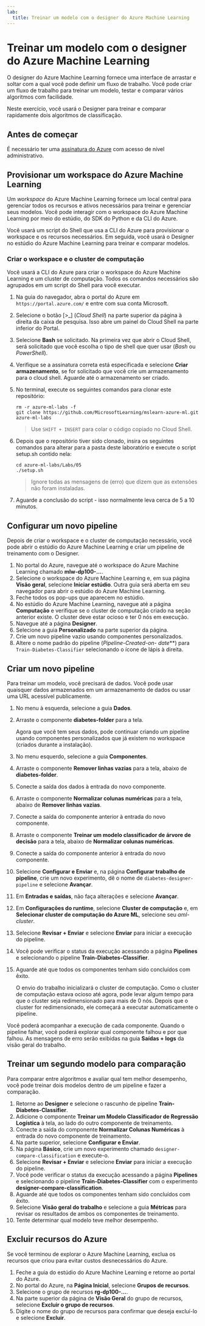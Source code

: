 ```yaml
---
lab:
  title: Treinar um modelo com o designer do Azure Machine Learning
---
```


# Treinar um modelo com o designer do Azure Machine Learning

O designer do Azure Machine Learning fornece uma interface de arrastar e soltar com a qual você pode definir um fluxo de trabalho. Você pode criar um fluxo de trabalho para treinar um modelo, testar e comparar vários algoritmos com facilidade.

Neste exercício, você usará o Designer para treinar e comparar rapidamente dois algoritmos de classificação.

## Antes de começar

É necessário ter uma [assinatura do Azure](https://azure.microsoft.com/free?azure-portal=true) com acesso de nível administrativo.

## Provisionar um workspace do Azure Machine Learning

Um *workspace* do Azure Machine Learning fornece um local central para gerenciar todos os recursos e ativos necessários para treinar e gerenciar seus modelos. Você pode interagir com o workspace do Azure Machine Learning por meio do estúdio, do SDK do Python e da CLI do Azure.

Você usará um script do Shell que usa a CLI do Azure para provisionar o workspace e os recursos necessários. Em seguida, você usará o Designer no estúdio do Azure Machine Learning para treinar e comparar modelos.

### Criar o workspace e o cluster de computação

Você usará a CLI do Azure para criar o workspace do Azure Machine Learning e um cluster de computação. Todos os comandos necessários são agrupados em um script do Shell para você executar.

1. Na guia do navegador, abra o portal do Azure em `https://portal.azure.com/` e entre com sua conta Microsoft.
1. Selecione o botão \[>_] (*Cloud Shell*) na parte superior da página à direita da caixa de pesquisa. Isso abre um painel do Cloud Shell na parte inferior do Portal.
1. Selecione **Bash** se solicitado. Na primeira vez que abrir o Cloud Shell, será solicitado que você escolha o tipo de shell que quer usar (*Bash* ou *PowerShell*).
1. Verifique se a assinatura correta está especificada e selecione **Criar armazenamento**, se for solicitado que você crie um armazenamento para o cloud shell. Aguarde até o armazenamento ser criado.
1. No terminal, execute os seguintes comandos para clonar este repositório:

    ```azurecli
    rm -r azure-ml-labs -f
    git clone https://github.com/MicrosoftLearning/mslearn-azure-ml.git azure-ml-labs
    ```

    > Use `SHIFT + INSERT` para colar o código copiado no Cloud Shell.

1. Depois que o repositório tiver sido clonado, insira os seguintes comandos para alterar para a pasta deste laboratório e execute o script setup.sh contido nela:

    ```azurecli
    cd azure-ml-labs/Labs/05
    ./setup.sh
    ```

    > Ignore todas as mensagens de (erro) que dizem que as extensões não foram instaladas.

1. Aguarde a conclusão do script - isso normalmente leva cerca de 5 a 10 minutos.

## Configurar um novo pipeline

Depois de criar o workspace e o cluster de computação necessário, você pode abrir o estúdio do Azure Machine Learning e criar um pipeline de treinamento com o Designer.

1. No portal do Azure, navegue até o workspace do Azure Machine Learning chamado **mlw-dp100-...**.
1. Selecione o workspace do Azure Machine Learning e, em sua página **Visão geral**, selecione **Iniciar estúdio**. Outra guia será aberta em seu navegador para abrir o estúdio do Azure Machine Learning.
1. Feche todos os pop-ups que aparecem no estúdio.
1. No estúdio do Azure Machine Learning, navegue até a página **Computação** e verifique se o cluster de computação criado na seção anterior existe. O cluster deve estar ocioso e ter 0 nós em execução.
1. Navegue até a página **Designer**.
1. Selecione a guia **Personalizado** na parte superior da página.
1. Crie um novo pipeline vazio usando componentes personalizados.
1. Altere o nome padrão do pipeline (**Pipeline-Created-on-* date***) para `Train-Diabetes-Classifier` selecionando o ícone de lápis à direita.


## Criar um novo pipeline

Para treinar um modelo, você precisará de dados. Você pode usar quaisquer dados armazenados em um armazenamento de dados ou usar uma URL acessível publicamente.

1. No menu à esquerda, selecione a guia **Dados**.
1. Arraste o componente **diabetes-folder** para a tela.

    Agora que você tem seus dados, pode continuar criando um pipeline usando componentes personalizados que já existem no workspace (criados durante a instalação).

1. No menu esquerdo, selecione a guia **Componentes**.
1. Arraste o componente **Remover linhas vazias** para a tela, abaixo de **diabetes-folder**.
1. Conecte a saída dos dados à entrada do novo componente.
1. Arraste o componente **Normalizar colunas numéricas** para a tela, abaixo de **Remover linhas vazias**.
1. Conecte a saída do componente anterior à entrada do novo componente.
1. Arraste o componente **Treinar um modelo classificador de árvore de decisão** para a tela, abaixo de **Normalizar colunas numéricas**.
1. Conecte a saída do componente anterior à entrada do novo componente.
1. Selecione **Configurar e Enviar** e, na página **Configurar trabalho de pipeline**, crie um novo experimento, dê o nome de `diabetes-designer-pipeline` e selecione **Avançar**.
1. Em **Entradas e saídas**, não faça alterações e selecione **Avançar**.
1. Em **Configurações do runtime**, selecione **Cluster de computação** e, em **Selecionar cluster de computação do Azure ML**, selecione seu *aml-cluster*.
1. Selecione **Revisar + Enviar** e selecione **Enviar** para iniciar a execução do pipeline.
1. Você pode verificar o status da execução acessando a página **Pipelines** e selecionando o pipeline **Train-Diabetes-Classifier**.
1. Aguarde até que todos os componentes tenham sido concluídos com êxito.

    O envio do trabalho inicializará o cluster de computação. Como o cluster de computação estava ocioso até agora, pode levar algum tempo para que o cluster seja redimensionado para mais de 0 nós. Depois que o cluster for redimensionado, ele começará a executar automaticamente o pipeline.

Você poderá acompanhar a execução de cada componente. Quando o pipeline falhar, você poderá explorar qual componente falhou e por que falhou. As mensagens de erro serão exibidas na guia **Saídas + logs** da visão geral do trabalho.

## Treinar um segundo modelo para comparação

Para comparar entre algoritmos e avaliar qual tem melhor desempenho, você pode treinar dois modelos dentro de um pipeline e fazer a comparação.

1. Retorne ao **Designer** e selecione o rascunho de pipeline **Train-Diabetes-Classifier**.
1. Adicione o componente **Treinar um Modelo Classificador de Regressão Logística** à tela, ao lado do outro componente de treinamento.
1. Conecte a saída do componente **Normalizar Colunas Numéricas** à entrada do novo componente de treinamento.
1. Na parte superior, selecione **Configurar e Enviar**.
1. Na página **Básico**, crie um novo experimento chamado `designer-compare-classification` e execute-o.
1. Selecione **Revisar + Enviar** e selecione **Enviar** para iniciar a execução do pipeline.
1. Você pode verificar o status da execução acessando a página **Pipelines** e selecionando o pipeline **Train-Diabetes-Classifier** com o experimento **designer-compare-classification**.
1. Aguarde até que todos os componentes tenham sido concluídos com êxito.  
1. Selecione **Visão geral do trabalho** e selecione a guia **Métricas** para revisar os resultados de ambos os componentes de treinamento.
1. Tente determinar qual modelo teve melhor desempenho.

## Excluir recursos do Azure

Se você terminou de explorar o Azure Machine Learning, exclua os recursos que criou para evitar custos desnecessários do Azure.

1. Feche a guia do estúdio do Azure Machine Learning e retorne ao portal do Azure.
1. No portal do Azure, na **Página Inicial**, selecione **Grupos de recursos**.
1. Selecione o grupo de recursos **rg-dp100-...**.
1. Na parte superior da página de **Visão Geral** do grupo de recursos, selecione **Excluir o grupo de recursos**.
1. Digite o nome do grupo de recursos para confirmar que deseja excluí-lo e selecione **Excluir**.
